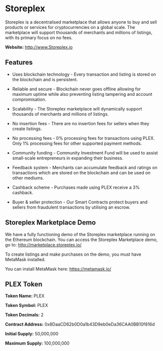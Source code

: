 # Storeplex

Storeplex is a decentralised marketplace that allows anyone to buy and sell products or services for cryptocurrencies on a global scale. The marketplace will support thousands of merchants and millions of listings, with its primary focus on no fees. 

**Website:** http://www.Storeplex.io




## Features

* Uses blockchain technology - Every transaction and listing is stored on the blockchain and is persistent.
 
* Reliable and secure - Blockchain never goes offline allowing for maximum uptime while also preventing listing tampering and account compromisation.
 
* Scalability - The Storeplex marketplace will dynamically support thousands of merchants and millions of listings.

* No insertion fees - There are no insertion fees for sellers when they create listings.
 
* No processing fees - 0% processing fees for transactions using PLEX. Only 1% processing fees for other supported payment methods.
 
* Community funding - Community Investment Fund will be used to assist small-scale entrepreneurs in expanding their business.

* Feedback system - Merchants can accumulate feedback and ratings on transactions which are stored on the blockchain and can be used on other mediums.
 
* Cashback scheme - Purchases made using PLEX receive a 3% cashback.
 
* Buyer & seller protection - Our Smart Contracts protect buyers and sellers from fraudulent transactions by utilising an escrow.

## Storeplex Marketplace Demo

We have a fully functioning demo of the Storeplex marketplace running on the Ethereum blockchain. You can access the Storeplex Marketplace demo, go to: http://marketplace.storeplex.io/

To create listings and make purchases on the demo, you must have MetaMask installed.

You can install MetaMask here: https://metamask.io/



## PLEX Token

**Token Name:** PLEX

**Token Symbol:** PLEX

**Token Decimals:** 2

**Contract Address:** 0x8DaaCD62b0D0a1b43D9eb0eDa36CAA0BB10f816d

**Initial Supply:** 50,000,000

**Maximum Supply:** 100,000,000




